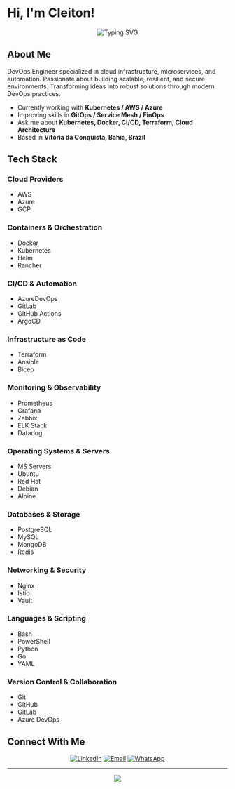 # Hi, I'm Cleiton!

<div align="center">
  
  ![Typing SVG](https://readme-typing-svg.herokuapp.com?font=Fira+Code&pause=1000&color=00D9FF&center=true&vCenter=true&width=500&lines=DevOps+Engineer;Cloud+%26+Infrastructure;Microservices;Linux+%26+Networking+%F0%9F%9A%80)
  
</div>

## About Me

DevOps Engineer specialized in cloud infrastructure, microservices, and automation. Passionate about building scalable, resilient, and secure environments. Transforming ideas into robust solutions through modern DevOps practices.

- Currently working with **Kubernetes / AWS / Azure**
- Improving skills in **GitOps / Service Mesh / FinOps**
- Ask me about **Kubernetes, Docker, CI/CD, Terraform, Cloud Architecture**
- Based in **Vitória da Conquista, Bahia, Brazil**

## Tech Stack

### Cloud Providers
- AWS
- Azure
- GCP

### Containers & Orchestration
- Docker
- Kubernetes
- Helm
- Rancher

### CI/CD & Automation
- AzureDevOps
- GitLab
- GitHub Actions
- ArgoCD

### Infrastructure as Code
- Terraform
- Ansible
- Bicep
  
### Monitoring & Observability
- Prometheus
- Grafana
- Zabbix
- ELK Stack
- Datadog
  
### Operating Systems & Servers
- MS Servers
- Ubuntu
- Red Hat
- Debian
- Alpine

### Databases & Storage
- PostgreSQL
- MySQL
- MongoDB
- Redis

### Networking & Security
- Nginx
- Istio
- Vault

### Languages & Scripting
- Bash
- PowerShell
- Python
- Go
- YAML

### Version Control & Collaboration
- Git
- GitHub
- GitLab
- Azure DevOps
  
## Connect With Me

<div align="center">

[![LinkedIn](https://img.shields.io/badge/LinkedIn-0077B5?style=for-the-badge&logo=linkedin&logoColor=white)](https://www.linkedin.com/in/seu-perfil)
[![Email](https://img.shields.io/badge/Email-D14836?style=for-the-badge&logo=gmail&logoColor=white)](mailto:cleitondeoliveira3@gmail.com)
[![WhatsApp](https://img.shields.io/badge/WhatsApp-25D366?style=for-the-badge&logo=whatsapp&logoColor=white)](https://wa.me/5577998007899)

</div>

---

<div align="center">
  <img src="https://capsule-render.vercel.app/api?type=waving&color=00D9FF&height=100&section=footer"/>
</div>
